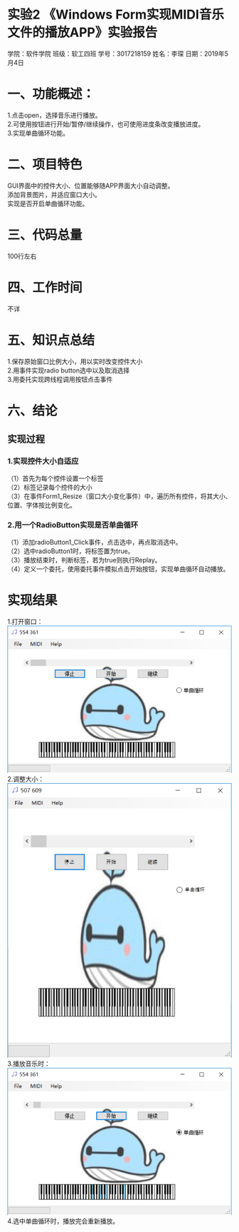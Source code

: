 # 实验2 《Windows Form实现MIDI音乐文件的播放APP》实验报告
学院：软件学院  班级：软工四班   学号：3017218159   姓名：李琛
日期：2019年5月4日
# 一、功能概述：
1.点击open，选择音乐进行播放。  
2.可使用按钮进行开始/暂停/继续操作，也可使用进度条改变播放进度。  
3.实现单曲循环功能。  
# 二、项目特色
GUI界面中的控件大小、位置能够随APP界面大小自动调整。  
添加背景图片，并适应窗口大小。  
实现是否开启单曲循环功能。  
# 三、代码总量
100行左右
# 四、工作时间
不详
# 五、知识点总结
1.保存原始窗口比例大小，用以实时改变控件大小  
2.用事件实现radio button选中以及取消选择  
3.用委托实现跨线程调用按钮点击事件  
# 六、结论
## 实现过程
### 1.实现控件大小自适应
（1）首先为每个控件设置一个标签  
（2）标签记录每个控件的大小  
（3）在事件Form1_Resize（窗口大小变化事件）中，遍历所有控件，将其大小、位置、字体按比例变化。  
### 2.用一个RadioButton实现是否单曲循环
（1）添加radioButton1_Click事件，点击选中，再点取消选中。  
（2）选中radioButton1时，将标签置为true。  
（3）播放结束时，判断标签，若为true则执行Replay。  
（4）定义一个委托，使用委托事件模拟点击开始按钮，实现单曲循环自动播放。  
# 实现结果
1.打开窗口：  
![image](https://github.com/3017218159/Sanford.Multimedia.Midi-master/blob/master/Demo/SequencerDemo/1.png)  
2.调整大小：  
![image](https://github.com/3017218159/Sanford.Multimedia.Midi-master/blob/master/Demo/SequencerDemo/2.png)  
3.播放音乐时：  
![image](https://github.com/3017218159/Sanford.Multimedia.Midi-master/blob/master/Demo/SequencerDemo/3.png)  
4.选中单曲循环时，播放完会重新播放。
